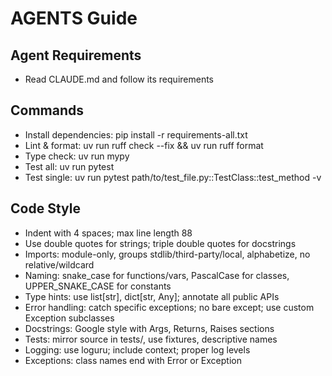 # AGENTS Guide

## Agent Requirements
- Read CLAUDE.md and follow its requirements

## Commands
- Install dependencies: pip install -r requirements-all.txt
- Lint & format: uv run ruff check --fix && uv run ruff format
- Type check: uv run mypy
- Test all: uv run pytest
- Test single: uv run pytest path/to/test_file.py::TestClass::test_method -v

## Code Style
- Indent with 4 spaces; max line length 88
- Use double quotes for strings; triple double quotes for docstrings
- Imports: module-only, groups stdlib/third-party/local, alphabetize, no relative/wildcard
- Naming: snake_case for functions/vars, PascalCase for classes, UPPER_SNAKE_CASE for constants
- Type hints: use list[str], dict[str, Any]; annotate all public APIs
- Error handling: catch specific exceptions; no bare except; use custom Exception subclasses
- Docstrings: Google style with Args, Returns, Raises sections
- Tests: mirror source in tests/, use fixtures, descriptive names
- Logging: use loguru; include context; proper log levels
- Exceptions: class names end with Error or Exception
